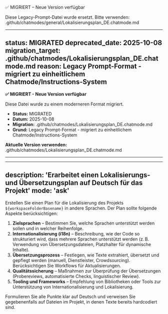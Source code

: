✅ MIGRIERT – Neue Version verfügbar

Diese Legacy-Prompt-Datei wurde ersetzt.
Bitte verwenden: .github/chatmodes/general/Lokalisierungsplan_DE.chatmode.md

---
status: MIGRATED
deprecated_date: 2025-10-08
migration_target: .github/chatmodes/Lokalisierungsplan_DE.chatmode.md
reason: Legacy Prompt-Format - migriert zu einheitlichem Chatmode/Instructions-System
---

**✅ MIGRIERT - Neue Version verfügbar**

Diese Datei wurde zu einem moderneren Format migriert.

- **Status:** MIGRATED
- **Datum:** 2025-10-08
- **Migration:** .github/chatmodes/Lokalisierungsplan_DE.chatmode.md
- **Grund:** Legacy Prompt-Format - migriert zu einheitlichem Chatmode/Instructions-System

**Aktuelle Version verwenden:** .github/chatmodes/Lokalisierungsplan_DE.chatmode.md

---

---
description: 'Erarbeitet einen Lokalisierungs- und Übersetzungsplan auf Deutsch für das Projekt'
mode: 'ask'
---

Erstellen Sie einen Plan für die Lokalisierung des Projekts `${workspaceFolderBasename}` in andere Sprachen. Der Plan sollte folgende Aspekte berücksichtigen:

1. **Zielsprachen** – Bestimmen Sie, welche Sprachen unterstützt werden sollen und in welcher Reihenfolge.
2. **Internationalisierung (i18n)** – Beschreibung, wie der Code so strukturiert wird, dass mehrere Sprachen unterstützt werden (z. B. Verwendung von Übersetzungsdateien, Platzhalter für dynamische Inhalte).
3. **Übersetzungsprozess** – Festlegen, wie Texte extrahiert, übersetzt und gepflegt werden (manuell, Dienstleister, Crowdsourcing). Berücksichtigen Sie Workflows für Aktualisierungen.
4. **Qualitätssicherung** – Maßnahmen zur Überprüfung der Übersetzungen (Probereviews, automatisierte Checks, linguistischer Review).
5. **Tooling und Frameworks** – Empfehlung von Bibliotheken oder Tools zur Unterstützung von Internationalisierung und Lokalisierung.

Formulieren Sie alle Punkte klar auf Deutsch und verweisen Sie gegebenenfalls auf Dateien im Projekt, in denen Texte bereits hardcodiert sind.